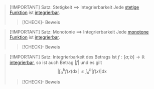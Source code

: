 > [!IMPORTANT] Satz: Stetigkeit $\implies$ Integrierbarkeit
> Jede [stetige](../Grenzwerte%20von%20Funktionen/Stetigkeit/Stetigkeit.md) [Funktion](../Funktionen/Funktion.md) ist [integrierbar](Resources/Bestimmtes%20Integral.png).
> > [!CHECK]- Beweis

> [!IMPORTANT] Satz: Monotonie $\implies$ Integrierbarkeit
> Jede [monotone](../Funktionen/Monotonie%20reeller%20Funktionen.md) [Funktion](../Funktionen/Funktion.md) ist [integrierbar](Resources/Bestimmtes%20Integral.png).
> > [!CHECK]- Beweis

> [!IMPORTANT] Satz: Integrierbarkeit des Betrags
> Ist $f: [a;b] \to \mathbb{R}$ [integrierbar](Resources/Bestimmtes%20Integral.png), so ist auch Betrag $|f|$ und es gilt
> $$\left|\int_a^b f(x) \mathop{\mathrm{d}x}\right| \le \int_a^b |f(x)| \mathop{\mathrm{d}x}$$
> > [!CHECK]- Beweis